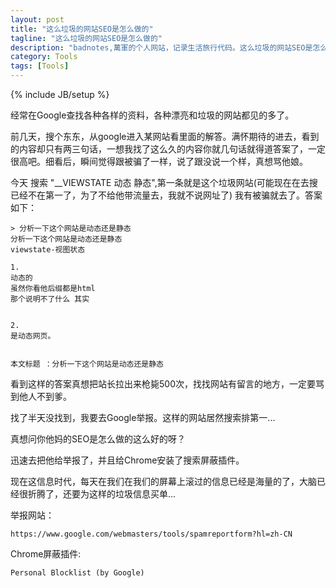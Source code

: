 ```yaml
---
layout: post
title: "这么垃圾的网站SEO是怎么做的"
tagline: "这么垃圾的网站SEO是怎么做的"
description: "badnotes,萬軍的个人网站，记录生活旅行代码。这么垃圾的网站SEO是怎么做的。远离垃圾网站。"
category: Tools
tags: [Tools]
---
```

{% include JB/setup %}


经常在Google查找各种各样的资料，各种漂亮和垃圾的网站都见的多了。

前几天，搜个东东，从google进入某网站看里面的解答。满怀期待的进去，看到的内容却只有两三句话，一想我找了这么久的内容你就几句话就得道答案了，一定很高吧。细看后，瞬间觉得跟被骗了一样，说了跟没说一个样，真想骂他娘。

今天
搜索 "__VIEWSTATE  动态 静态",第一条就是这个垃圾网站(可能现在在去搜已经不在第一了，为了不给他带流量去，我就不说网址了)
我有被骗就去了。答案如下：


	> 分析一下这个网站是动态还是静态
	分析一下这个网站是动态还是静态
	viewstate-视图状态

	1.
	动态的
	虽然你看他后缀都是html
	那个说明不了什么 其实


	2.
	是动态网页。


	本文标题 ：分析一下这个网站是动态还是静态

看到这样的答案真想把站长拉出来枪毙500次，找找网站有留言的地方，一定要骂到他人不到爹。

找了半天没找到，我要去Google举报。这样的网站居然搜索排第一...

真想问你他妈的SEO是怎么做的这么好的呀？

迅速去把他给举报了，并且给Chrome安装了搜索屏蔽插件。

现在这信息时代，每天在我们在我们的屏幕上滚过的信息已经是海量的了，大脑已经很折腾了，还要为这样的垃圾信息买单...

举报网站：

	https://www.google.com/webmasters/tools/spamreportform?hl=zh-CN


Chrome屏蔽插件:

	Personal Blocklist (by Google)